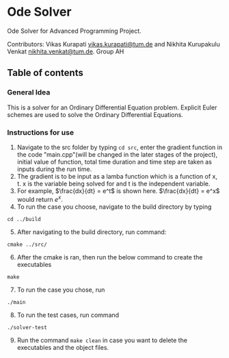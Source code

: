 # Ode Solver

Ode Solver for Advanced Programming Project.

Contributors: Vikas Kurapati <vikas.kurapati@tum.de> and Nikhita Kurupakulu Venkat <nikhita.venkat@tum.de>. Group AH
 
 ## Table of contents

 ### General Idea
 This is a solver for an Ordinary Differential Equation problem. Explicit Euler schemes are used to solve the Ordinary Differential Equations. 

 ### Instructions for use
 1. Navigate to the src folder by typing `cd src`, enter the gradient function in the code "main.cpp"(will be changed in the later stages of the project), initial value of function, total time duration and time step are taken as inputs during the run time.
 2. The gradient is to be input as a lamba function which is a function of x, t. x is the variable being solved for and t is the independent variable.
 3. For example, $`\frac{dx}{dt} = e^t`$ is shown here. $`\frac{dx}{dt} = e^x`$ would return $`e^x`$.
 4. To run the case you choose, navigate to the build directory by typing
```
cd ../build
```
 5. After navigating to the build directory, run command: 
```
cmake ../src/
```
 6. After the cmake is ran,  then run the below command to create the executables 
```
make
``` 
 7. To run the case you chose, run 
```
./main
```
 8. To run the test cases, run command 
```
./solver-test
```

 9. Run the command `make clean` in case you want to delete the executables and the object files.
